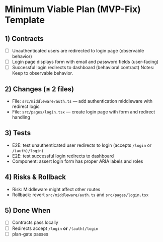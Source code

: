 <!--
@aegisBlueprint: planning-optimization
# Minimum Viable Plan (MVP-Fix) Template

@version: 1.0.0
@mode: lean
@intent: Example plan for adding user authentication redirect
@context: Real-world example of using planning optimization system
-->

# Minimum Viable Plan (MVP-Fix) Template

## 1) Contracts

- [ ] Unauthenticated users are redirected to login page (observable behavior)
- [ ] Login page displays form with email and password fields (user-facing)
- [ ] Successful login redirects to dashboard (behavioral contract) Notes: Keep to observable behavior.

## 2) Changes (≤ 2 files)

- File: `src/middleware/auth.ts` — add authentication middleware with redirect logic
- File: `src/pages/login.tsx` — create login page with form and redirect handling

## 3) Tests

- E2E: test unauthenticated user redirects to login (accepts `/login` or `/(auth)/login`)
- E2E: test successful login redirects to dashboard
- Component: assert login form has proper ARIA labels and roles

## 4) Risks & Rollback

- Risk: Middleware might affect other routes
- Rollback: revert `src/middleware/auth.ts` and `src/pages/login.tsx`

## 5) Done When

- [ ] Contracts pass locally
- [ ] Redirects accept `/login` **or** `/(auth)/login`
- [ ] plan-gate passes
